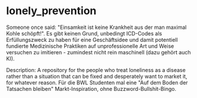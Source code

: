 # lonely_prevention
Someone once said: "Einsamkeit ist keine Krankheit aus der man maximal Kohle schöpft!".
Es gibt keinen Grund, unbedingt ICD-Codes als Erfüllungszweck zu haben für eine Geschäftsidee und damit potentiell fundierte Medizinische Praktiken auf unprofessionelle Art und Weise versuchen zu imitieren - zumindest nicht rein maschinell (dazu gehört auch KI).

Description: A repository for the people who treat loneliness as a disease rather than a situation that can be fixed and desperately want to market it, for whatever reason. 
Für die BWL Studenten mal eine "Auf dem Boden der Tatsachen bleiben" Markt-Inspiration, ohne Buzzword-Bullshit-Bingo.
